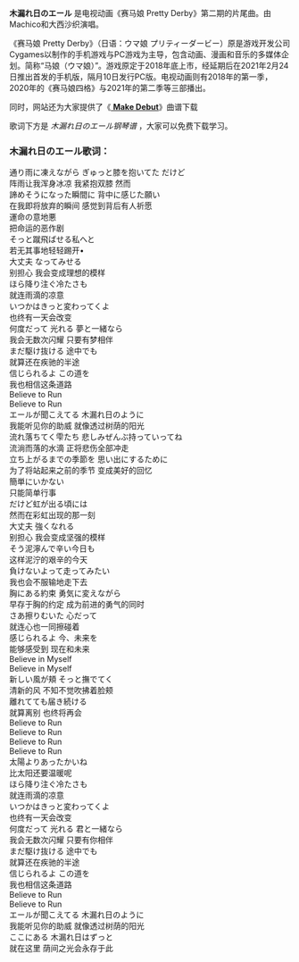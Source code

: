 

**木漏れ日のエール** 是电视动画《赛马娘 Pretty Derby》第二期的片尾曲。由Machico和大西沙织演唱。

《赛马娘 Pretty Derby》（日语：ウマ娘
プリティーダービー）原是游戏开发公司Cygames以制作的手机游戏与PC游戏为主导，包含动画、漫画和音乐的多媒体企划。简称“马娘（ウマ娘）”。游戏原定于2018年底上市，经延期后在2021年2月24日推出首发的手机版，隔月10日发行PC版。电视动画则有2018年的第一季，2020年的《赛马娘四格》与2021年的第二季等三部播出。

同时，网站还为大家提供了《[ **Make Debut**](Music-9094-Make-Debut-赛马娘-Pretty-Derby-OP.html
"Make Debut")》曲谱下载

歌词下方是 _木漏れ日のエール钢琴谱_ ，大家可以免费下载学习。

### 木漏れ日のエール歌词：

通り雨に凍えながら ぎゅっと膝を抱いてた だけど  
阵雨让我浑身冰凉 我紧抱双膝 然而  
諦めそうになった瞬間に 背中に感じた願い  
在我即将放弃的瞬间 感觉到背后有人祈愿  
運命の意地悪  
把命运的恶作剧  
そっと蹴飛ばせる私へと  
若无其事地轻轻踢开•  
大丈夫 なってみせる  
别担心 我会变成理想的模样  
ほら降り注ぐ冷たさも  
就连雨滴的凉意  
いつかはきっと変わってくよ  
也终有一天会改变  
何度だって 光れる 夢と一緒なら  
我会无数次闪耀 只要有梦相伴  
まだ駆け抜ける 途中でも  
就算还在疾驰的半途  
信じられるよ この道を  
我也相信这条道路  
Believe to Run  
Believe to Run  
エールが聞こえてる 木漏れ日のように  
我能听见你的助威 就像透过树荫的阳光  
流れ落ちてく雫たち 悲しみぜんぶ持っていってね  
流淌而落的水滴 正将悲伤全部冲走  
立ち上がるまでの季節を 思い出にするために  
为了将站起来之前的季节 变成美好的回忆  
簡単にいかない  
只能简单行事  
だけど虹が出る頃には  
然而在彩虹出现的那一刻  
大丈夫 強くなれる  
别担心 我会变成坚强的模样  
そう泥濘んで辛い今日も  
这样泥泞的艰辛的今天  
負けないよって走ってみたい  
我也会不服输地走下去  
胸にある約束 勇気に変えながら  
早存于胸的约定 成为前进的勇气的同时  
さあ擦りむいた 心だって  
就连心也一同擦碰着  
感じられるよ 今、未来を  
能够感受到 现在和未来  
Believe in Myself  
Believe in Myself  
新しい風が頬 そっと撫でてく  
清新的风 不知不觉吹拂着脸颊  
離れてても届き続ける  
就算离别 也终将再会  
Believe to Run  
Believe to Run  
Believe to Run  
Believe to Run  
太陽よりあったかいね  
比太阳还要温暖呢  
ほら降り注ぐ冷たさも  
就连雨滴的凉意  
いつかはきっと変わってくよ  
也终有一天会改变  
何度だって 光れる 君と一緒なら  
我会无数次闪耀 只要有你相伴  
まだ駆け抜ける 途中でも  
就算还在疾驰的半途  
信じられるよ この道を  
我也相信这条道路  
Believe to Run  
Believe to Run  
エールが聞こえてる 木漏れ日のように  
我能听见你的助威 就像透过树荫的阳光  
ここにある 木漏れ日はずっと  
就在这里 荫间之光会永存于此

